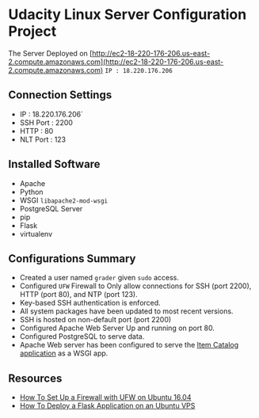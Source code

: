 # Udacity Linux Server Configuration Project

The Server Deployed on [http://ec2-18-220-176-206.us-east-2.compute.amazonaws.com](http://ec2-18-220-176-206.us-east-2.compute.amazonaws.com)  `IP : 18.220.176.206`

## Connection Settings
* IP : 18.220.176.206`
* SSH Port : 2200
* HTTP : 80
* NLT Port : 123


## Installed Software
* Apache
* Python
* WSGI `libapache2-mod-wsgi`
* PostgreSQL Server
* pip
* Flask
* virtualenv

## Configurations Summary 

* Created a user named `grader` given `sudo` access.
* Configured `UFW` Firewall to Only allow connections for SSH (port 2200), HTTP (port 80), and NTP (port 123).
* Key-based SSH authentication is enforced.
* All system packages have been updated to most recent versions.
* SSH is hosted on non-default port (port 2200)
* Configured Apache Web Server Up and running on port 80.
* Configured PostgreSQL to serve data.
* Apache Web server has been configured to serve the  [Item Catalog application](http://ec2-18-220-176-206.us-east-2.compute.amazonaws.com) as a WSGI app.

## Resources
* [How To Set Up a Firewall with UFW on Ubuntu 16.04](https://www.digitalocean.com/community/tutorials/how-to-set-up-a-firewall-with-ufw-on-ubuntu-16-04)
* [How To Deploy a Flask Application on an Ubuntu VPS](https://www.digitalocean.com/community/tutorials/how-to-deploy-a-flask-application-on-an-ubuntu-vps)





